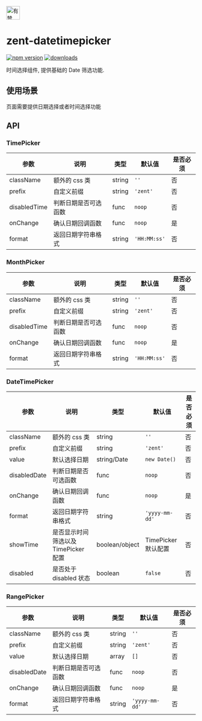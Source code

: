 <p>
	<a href="https://github.com/youzan/">
		<img alt="有赞logo" width="36px" src="https://img.yzcdn.cn/public_files/2017/02/09/e84aa8cbbf7852688c86218c1f3bbf17.png" alt="youzan" />
	</a>
</p>

# zent-datetimepicker

[![npm version](https://img.shields.io/npm/v/zent-datetimepicker.svg?style=flat)](https://www.npmjs.com/package/zent-datetimepicker) [![downloads](https://img.shields.io/npm/dt/zent-datetimepicker.svg)](https://www.npmjs.com/package/zent-datetimepicker)

时间选择组件, 提供基础的 Date 筛选功能.

## 使用场景

页面需要提供日期选择或者时间选择功能

## API

### TimePicker

| 参数           | 说明         | 类型     | 默认值          | 是否必须 |
| ------------ | ---------- | ------ | ------------ | ---- |
| className    | 额外的 css 类  | string | `''`         | 否    |
| prefix       | 自定义前缀      | string | `'zent'`     | 否    |
| disabledTime | 判断日期是否可选函数 | func   | `noop`       | 否    |
| onChange     | 确认日期回调函数   | func   | `noop`       | 是    |
| format       | 返回日期字符串格式  | string | `'HH:MM:ss'` | 否    |

### MonthPicker

| 参数           | 说明         | 类型     | 默认值          | 是否必须 |
| ------------ | ---------- | ------ | ------------ | ---- |
| className    | 额外的 css 类  | string | `''`         | 否    |
| prefix       | 自定义前缀      | string | `'zent'`     | 否    |
| disabledTime | 判断日期是否可选函数 | func   | `noop`       | 否    |
| onChange     | 确认日期回调函数   | func   | `noop`       | 是    |
| format       | 返回日期字符串格式  | string | `'HH:MM:ss'` | 否    |

### DateTimePicker

| 参数           | 说明                       | 类型             | 默认值             | 是否必须 |
| ------------ | ------------------------ | -------------- | --------------- | ---- |
| className    | 额外的 css 类                | string         | `''`            | 否    |
| prefix       | 自定义前缀                    | string         | `'zent'`        | 否    |
| value        | 默认选择日期                   | string/Date    | `new Date()`    | 否    |
| disabledDate | 判断日期是否可选函数               | func           | `noop`          | 否    |
| onChange     | 确认日期回调函数                 | func           | `noop`          | 是    |
| format       | 返回日期字符串格式                | string         | `'yyyy-mm-dd'`  | 否    |
| showTime     | 是否显示时间筛选以及 TimePicker 配置 | boolean/object | TimePicker 默认配置 | 否    |
| disabled     | 是否处于disabled 状态          | boolean        | `false`         | 否    |

### RangePicker

| 参数           | 说明         | 类型     | 默认值            | 是否必须 |
| ------------ | ---------- | ------ | -------------- | ---- |
| className    | 额外的 css 类  | string | `''`           | 否    |
| prefix       | 自定义前缀      | string | `'zent'`       | 否    |
| value        | 默认选择日期     | array  | `[]`           | 否    |
| disabledDate | 判断日期是否可选函数 | func   | `noop`         | 否    |
| onChange     | 确认日期回调函数   | func   | `noop`         | 是    |
| format       | 返回日期字符串格式  | string | `'yyyy-mm-dd'` | 否    |
